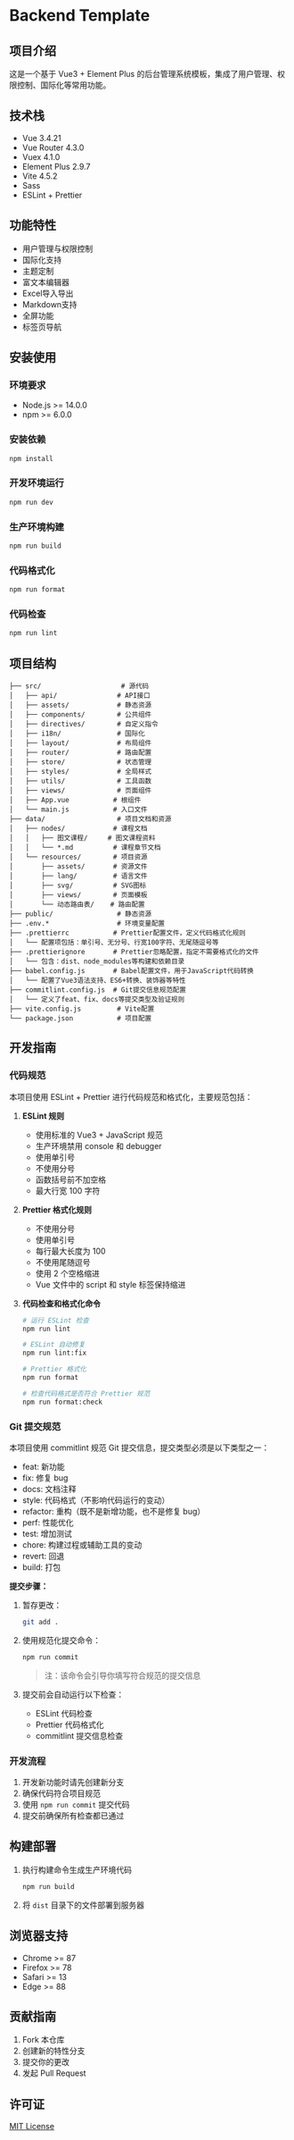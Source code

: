 # Backend Template

## 项目介绍

这是一个基于 Vue3 + Element Plus 的后台管理系统模板，集成了用户管理、权限控制、国际化等常用功能。

## 技术栈

- Vue 3.4.21
- Vue Router 4.3.0
- Vuex 4.1.0
- Element Plus 2.9.7
- Vite 4.5.2
- Sass
- ESLint + Prettier

## 功能特性

- 用户管理与权限控制
- 国际化支持
- 主题定制
- 富文本编辑器
- Excel导入导出
- Markdown支持
- 全屏功能
- 标签页导航

## 安装使用

### 环境要求

- Node.js >= 14.0.0
- npm >= 6.0.0

### 安装依赖

```bash
npm install
```

### 开发环境运行

```bash
npm run dev
```

### 生产环境构建

```bash
npm run build
```

### 代码格式化

```bash
npm run format
```

### 代码检查

```bash
npm run lint
```

## 项目结构

```
├── src/                    # 源代码
│   ├── api/               # API接口
│   ├── assets/            # 静态资源
│   ├── components/        # 公共组件
│   ├── directives/        # 自定义指令
│   ├── i18n/              # 国际化
│   ├── layout/            # 布局组件
│   ├── router/            # 路由配置
│   ├── store/             # 状态管理
│   ├── styles/            # 全局样式
│   ├── utils/             # 工具函数
│   ├── views/             # 页面组件
│   ├── App.vue           # 根组件
│   └── main.js           # 入口文件
├── data/                  # 项目文档和资源
│   ├── nodes/            # 课程文档
│   │   ├── 图文课程/     # 图文课程资料
│   │   └── *.md          # 课程章节文档
│   └── resources/        # 项目资源
│       ├── assets/       # 资源文件
│       ├── lang/         # 语言文件
│       ├── svg/          # SVG图标
│       ├── views/        # 页面模板
│       └── 动态路由表/    # 路由配置
├── public/                # 静态资源
├── .env.*                 # 环境变量配置
├── .prettierrc           # Prettier配置文件，定义代码格式化规则
│   └── 配置项包括：单引号、无分号、行宽100字符、无尾随逗号等
├── .prettierignore       # Prettier忽略配置，指定不需要格式化的文件
│   └── 包含：dist、node_modules等构建和依赖目录
├── babel.config.js       # Babel配置文件，用于JavaScript代码转换
│   └── 配置了Vue3语法支持、ES6+转换、装饰器等特性
├── commitlint.config.js  # Git提交信息规范配置
│   └── 定义了feat、fix、docs等提交类型及验证规则
├── vite.config.js         # Vite配置
└── package.json           # 项目配置
```

## 开发指南

### 代码规范

本项目使用 ESLint + Prettier 进行代码规范和格式化，主要规范包括：

1. **ESLint 规则**
   - 使用标准的 Vue3 + JavaScript 规范
   - 生产环境禁用 console 和 debugger
   - 使用单引号
   - 不使用分号
   - 函数括号前不加空格
   - 最大行宽 100 字符

2. **Prettier 格式化规则**
   - 不使用分号
   - 使用单引号
   - 每行最大长度为 100
   - 不使用尾随逗号
   - 使用 2 个空格缩进
   - Vue 文件中的 script 和 style 标签保持缩进

3. **代码检查和格式化命令**
   ```bash
   # 运行 ESLint 检查
   npm run lint

   # ESLint 自动修复
   npm run lint:fix

   # Prettier 格式化
   npm run format

   # 检查代码格式是否符合 Prettier 规范
   npm run format:check
   ```

### Git 提交规范

本项目使用 commitlint 规范 Git 提交信息，提交类型必须是以下类型之一：

- feat: 新功能
- fix: 修复 bug
- docs: 文档注释
- style: 代码格式（不影响代码运行的变动）
- refactor: 重构（既不是新增功能，也不是修复 bug）
- perf: 性能优化
- test: 增加测试
- chore: 构建过程或辅助工具的变动
- revert: 回退
- build: 打包

**提交步骤：**

1. 暂存更改：
   ```bash
   git add .
   ```

2. 使用规范化提交命令：
   ```bash
   npm run commit
   ```
   > 注：该命令会引导你填写符合规范的提交信息

3. 提交前会自动运行以下检查：
   - ESLint 代码检查
   - Prettier 代码格式化
   - commitlint 提交信息检查

### 开发流程

1. 开发新功能时请先创建新分支
2. 确保代码符合项目规范
3. 使用 `npm run commit` 提交代码
4. 提交前确保所有检查都已通过

## 构建部署

1. 执行构建命令生成生产环境代码
   ```bash
   npm run build
   ```

2. 将 `dist` 目录下的文件部署到服务器

## 浏览器支持

- Chrome >= 87
- Firefox >= 78
- Safari >= 13
- Edge >= 88

## 贡献指南

1. Fork 本仓库
2. 创建新的特性分支
3. 提交你的更改
4. 发起 Pull Request

## 许可证

[MIT License](LICENSE)
